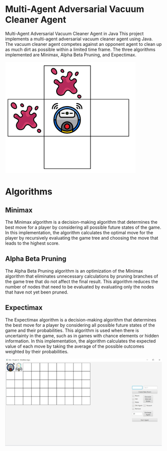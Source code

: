 # Multi-Agent Adversarial Vacuum Cleaner Agent

Multi-Agent Adversarial Vacuum Cleaner Agent in Java
This project implements a multi-agent adversarial vacuum cleaner agent using Java. The vacuum cleaner agent competes against an opponent agent to clean up as much dirt as possible within a limited time frame. The three algorithms implemented are Minimax, Alpha Beta Pruning, and Expectimax.

![Von Neuman Neighbord](https://github.com/annajanenazarian/state-space-vaccum-cleaner/blob/main/one.png)

# Algorithms
## Minimax
The Minimax algorithm is a decision-making algorithm that determines the best move for a player by considering all possible future states of the game. In this implementation, the algorithm calculates the optimal move for the player by recursively evaluating the game tree and choosing the move that leads to the highest score.

## Alpha Beta Pruning
The Alpha Beta Pruning algorithm is an optimization of the Minimax algorithm that eliminates unnecessary calculations by pruning branches of the game tree that do not affect the final result. This algorithm reduces the number of nodes that need to be evaluated by evaluating only the nodes that have not yet been pruned.

## Expectimax
The Expectimax algorithm is a decision-making algorithm that determines the best move for a player by considering all possible future states of the game and their probabilities. This algorithm is used when there is uncertainty in the game, such as in games with chance elements or hidden information. In this implementation, the algorithm calculates the expected value of each move by taking the average of the possible outcomes weighted by their probabilities.

![GUI](https://github.com/annajanenazarian/state-space-vaccum-cleaner/blob/main/two.png)
